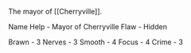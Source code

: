 The mayor of [[Cherryville]].

Name
Help - Mayor of Cherryville
Flaw - Hidden

Brawn - 3
Nerves - 3
Smooth - 4
Focus - 4
Crime - 3